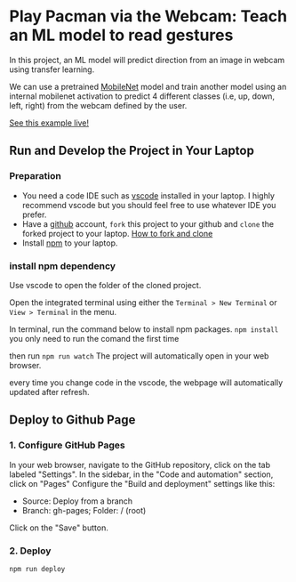 # Play Pacman via the Webcam: Teach an ML model to read gestures

In this project, an ML model will predict direction from an image in webcam using transfer
learning.

We can use a pretrained [MobileNet](https://github.com/tensorflow/tfjs-examples/tree/master/mobilenet) model and train another model
using an internal mobilenet activation to predict 4 different classes (i.e, up, down, left, right) from the webcam defined by the user.

[See this example live!](https://qianwen.info/tfjs-webcam-ML-PACMAN/)


## Run and Develop the Project in Your Laptop

### Preparation
- You need a code IDE such as [vscode](https://code.visualstudio.com/download) installed in your laptop. I highly recommend vscode but you should feel free to use whatever IDE you prefer.
- Have a [github](http://github.com) account, `fork` this project to your github and `clone` the forked project to your laptop. [How to fork and clone](https://docs.github.com/en/get-started/quickstart/fork-a-repo)
- Install [npm](https://docs.npmjs.com/downloading-and-installing-node-js-and-npm) to your laptop.


### install npm dependency
Use vscode to open the folder of the cloned project.

Open the integrated terminal using either the `Terminal > New Terminal` or `View > Terminal` in the menu.

In terminal, run the command below to install npm packages.
```npm install```
you only need to run the comand the first time

then run
```npm run watch```
The project will automatically open in your web browser.

every time you change code in the vscode, the webpage will automatically updated after refresh.


## Deploy to Github Page

### 1. Configure GitHub Pages


In your web browser, navigate to the GitHub repository, click on the tab labeled "Settings".
In the sidebar, in the "Code and automation" section, click on "Pages"
Configure the "Build and deployment" settings like this:
- Source: Deploy from a branch
- Branch: gh-pages; Folder: / (root)  

Click on the "Save" button.

### 2. Deploy
```npm run deploy```